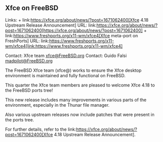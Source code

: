 ## Xfce on FreeBSD ##

Links: +
link:https://xfce.org/about/news/?post=1671062400[Xfce 4.18 Upstream Release Announcement] URL: link:https://xfce.org/about/news/?post=1671062400[https://xfce.org/about/news/?post=1671062400] +
link:https://www.freshports.org/x11-wm/xfce4[Xfce meta-port on FreshPorts] URL: link:https://www.freshports.org/x11-wm/xfce4[link:https://www.freshports.org/x11-wm/xfce4]

Contact: Xfce team <xfce@FreeBSD.org>
Contact: Guido Falsi <madpilot@FreeBSD.org>

The FreeBSD Xfce team (xfce@) works to ensure the Xfce desktop environment
is maintained and fully functional on FreeBSD.

This quarter the Xfce team members are pleased to welcome Xfce 4.18
to the FreeBSD ports tree!

This new release includes many improvements in various parts of the
environment, especially in the Thunar file manager.

Also various upstream releases now include patches that were present in
the ports tree.

For further details, refer to the link:https://xfce.org/about/news/?post=1671062400[Xfce 4.18 Upstream Release Announcement].
